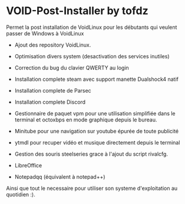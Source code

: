 # VOID-Post-Installer by tofdz

Permet la post installation de VoidLinux pour les débutants qui veulent passer de Windows à VoidLinux

- Ajout des repository VoidLinux.
- Optimisation divers system (desactivation des services inutiles)
- Correction du bug du clavier QWERTY au login

- Installation complete steam avec support manette Dualshock4 natif
- Installation complete de Parsec
- Installation complete Discord

- Gestionnaire de paquet vpm pour une utilisation simplifiée dans le terminal et octoxbps en mode graphique depuis le bureau.
- Minitube pour une navigation sur youtube épurée de toute publicité
- ytmdl pour recuper vidéo et musique directement depuis le terminal
- Gestion des souris steelseries grace à l'ajout du script rivalcfg.
- LibreOffice
- Notepadqq (équivalent à notepad++)


Ainsi que tout le necessaire pour utiliser son systeme d'exploitation au quotidien :).

